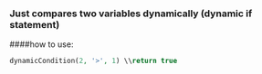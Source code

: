 ### Just compares two variables dynamically (dynamic if statement)

####how to use:

```php
dynamicCondition(2, '>', 1) \\return true
```
